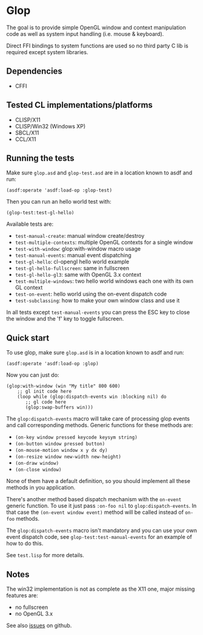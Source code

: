 Glop
====

The goal is to provide simple OpenGL window and context manipulation code as well as system
input handling (i.e. mouse & keyboard).

Direct FFI bindings to system functions are used so no third party C lib is required
except system libraries.

Dependencies
------------
 - CFFI

Tested CL implementations/platforms
--------------------------------------
 - CLISP/X11
 - CLISP/Win32 (Windows XP)
 - SBCL/X11
 - CCL/X11
 
Running the tests
-----------------
Make sure `glop.asd` and `glop-test.asd`  are in a location known to asdf and run:

    (asdf:operate 'asdf:load-op :glop-test)
    
Then you can run an hello world test with:

    (glop-test:test-gl-hello)
    
Available tests are:

 - `test-manual-create`: manual window create/destroy
 - `test-multiple-contexts`: multiple OpenGL contexts for a single window
 - `test-with-window`: glop:with-window macro usage
 - `test-manual-events`: manual event dispatching
 - `test-gl-hello`: cl-opengl hello world example
 - `test-gl-hello-fullscreen`: same in fullscreen
 - `test-gl-hello-gl3`: same with OpenGL 3.x context
 - `test-multiple-windows`: two hello world windows each one with its own GL context
 - `test-on-event`: hello world using the on-event dispatch code
 - `test-subclassing`: how to make your own window class and use it
 
In all tests except `test-manual-events` you can press the ESC key to close the window
and the 'f' key to toggle fullscreen.

Quick start
-----------
To use glop, make sure `glop.asd`  is in a location known to asdf and run:

    (asdf:operate 'asdf:load-op :glop)
    
Now you can just do:

    (glop:with-window (win "My title" 800 600)
        ;; gl init code here
        (loop while (glop:dispatch-events win :blocking nil) do
           ;; gl code here
           (glop:swap-buffers win)))

The `glop:dispatch-events` macro will take care of processing glop events and call corresponding
methods. Generic functions for these methods are:

 - `(on-key window pressed keycode keysym string)`
 - `(on-button window pressed button)`
 - `(on-mouse-motion window x y dx dy)`
 - `(on-resize window new-width new-height)`
 - `(on-draw window)`
 - `(on-close window)`
 
None of them have a default definition, so you should implement all these methods in you application.

There's another method based dispatch mechanism with the `on-event` generic function.
To use it just pass `:on-foo nil` to `glop:dispatch-events`.
In that case the `(on-event window event)` method will be called instead of `on-foo` methods.

The `glop:dispatch-events` macro isn't mandatory and you can use your own event dispatch code,
see `glop-test:test-manual-events` for an example of how to do this.

See `test.lisp` for more details.

Notes
-----
The win32 implementation is not as complete as the X11 one, major missing features are:
 - no fullscreen
 - no OpenGL 3.x
 
See also [issues](http://github.com/patzy/glop/issues) on github.


